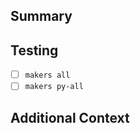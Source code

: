 ## Summary

<!-- Briefly describe what this pull request changes and why. -->

## Testing

- [ ] `makers all`
- [ ] `makers py-all`

<!-- List any additional manual checks or scripts you ran. -->

## Additional Context

<!-- Optional: screenshots, linked issues, follow-up tasks, etc. -->
